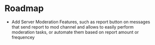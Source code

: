 # 



# Roadmap
- Add Server Moderation Features, such as report button on messages that send report to mod channel and allows to easily perform moderation tasks, or automate them based on report amount or frequencey